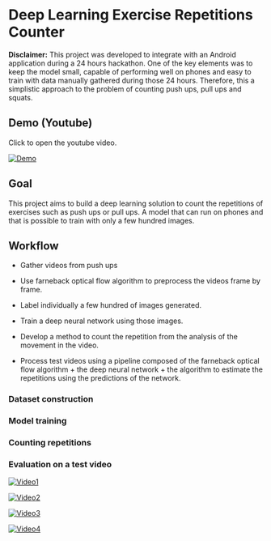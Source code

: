 # Deep Learning Exercise Repetitions Counter

**Disclaimer:** This project was developed to integrate with an Android application during a 24 hours hackathon. One of the key elements was to keep the model small, capable of performing well on phones and easy to train with data manually gathered during those 24 hours. Therefore, this a simplistic approach to the problem of counting push ups, pull ups and squats. 

## Demo (Youtube)

Click to open the youtube video.

[![Demo](https://img.youtube.com/vi/3LaeKHo5xk8/0.jpg)](https://www.youtube.com/watch?v=3LaeKHo5xk8 "Demo")
## Goal

This project aims to build a deep learning solution to count the repetitions of exercises such as push ups or pull ups. A model that can run on phones and that is possible to train with only a few hundred images. 

## Workflow 

- Gather videos from push ups 

- Use farneback optical flow algorithm to preprocess the videos frame by frame.

- Label individually a few hundred of images generated.

- Train a deep neural network using those images. 

- Develop a method to count the repetition from the analysis of the movement in the video.

- Process test videos using a pipeline composed of the farneback optical flow algorithm + the deep neural network + the algorithm to estimate the repetitions using the predictions of the network.

### Dataset construction 

### Model training 

### Counting repetitions

### Evaluation on a test video

[![Video1](https://img.youtube.com/vi/wf9ZE0j2Q_o/0.jpg)](https://www.youtube.com/watch?v=wf9ZE0j2Q_o "Video 1")


[![Video2](https://img.youtube.com/vi/KHZWj_-BlIg/0.jpg)](https://www.youtube.com/watch?v=KHZWj_-BlIg "Video 2")


[![Video3](https://img.youtube.com/vi/1D_HvjxB3Ps/0.jpg)](https://www.youtube.com/watch?v=1D_HvjxB3Ps "Video 3")


[![Video4](https://img.youtube.com/vi/ShU00qFSM5g/0.jpg)](https://www.youtube.com/watch?v=ShU00qFSM5g "Video 4")

